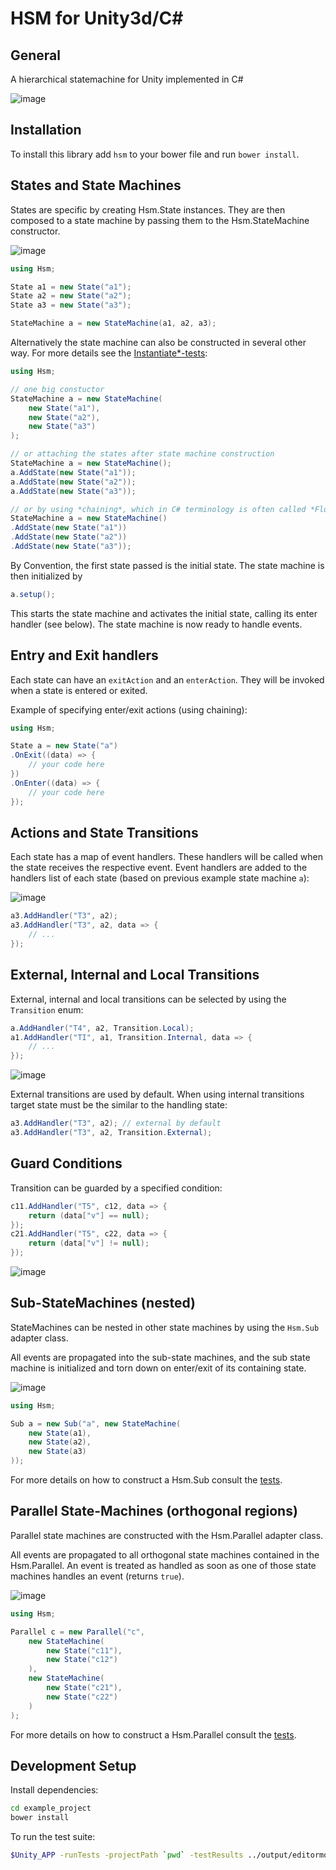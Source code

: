 # HSM for Unity3d/C#

## General

A hierarchical statemachine for Unity implemented in C#

![image](doc/exports/advanced.png)

## Installation

To install this library add `hsm` to your bower file and run `bower install`.

## States and State Machines

States are specific by creating Hsm.State instances. They are then composed to a state machine by passing them to the Hsm.StateMachine constructor.

![image](doc/exports/simple.png)

```cs
using Hsm;

State a1 = new State("a1");
State a2 = new State("a2");
State a3 = new State("a3");

StateMachine a = new StateMachine(a1, a2, a3);
```

Alternatively the state machine can also be constructed in several other way. For more details see the [Instantiate*-tests](lib/hsm/Editor/tests/testStateMachine.cs):

```cs
using Hsm;

// one big constuctor
StateMachine a = new StateMachine(
    new State("a1"),
    new State("a2"),
    new State("a3")
);

// or attaching the states after state machine construction
StateMachine a = new StateMachine();
a.AddState(new State("a1"));
a.AddState(new State("a2"));
a.AddState(new State("a3"));

// or by using *chaining*, which in C# terminology is often called *Fluent Interface*
StateMachine a = new StateMachine()
.AddState(new State("a1"))
.AddState(new State("a2"))
.AddState(new State("a3"));
```

By Convention, the first state passed is the initial state. The state machine is then initialized by

```cs
a.setup();
```

This starts the state machine and activates the initial state, calling its enter handler (see below). The state machine is now ready to handle events.

## Entry and Exit handlers

Each state can have an `exitAction` and an `enterAction`. They will be invoked when a state is entered or exited.

Example of specifying enter/exit actions (using chaining):

```cs
using Hsm;

State a = new State("a")
.OnExit((data) => {
    // your code here
})
.OnEnter((data) => {
    // your code here
});
```

## Actions and State Transitions

Each state has a map of event handlers. These handlers will be called when the state receives the respective event. Event handlers are added to the handlers list of each state (based on previous example state machine `a`):

![image](doc/exports/simpleWithTransition.png)

```cs
a3.AddHandler("T3", a2);
a3.AddHandler("T3", a2, data => {
    // ...
});
```

## External, Internal and Local Transitions

External, internal and local transitions can be selected by using the `Transition` enum:

```cs
a.AddHandler("T4", a2, Transition.Local);
a1.AddHandler("TI", a1, Transition.Internal, data => {
    // ...
});
```

![image](doc/exports/simpleWithInternalAndLocalTransition.png)

External transitions are used by default. When using internal transitions target state must be the similar to the handling state:

```cs
a3.AddHandler("T3", a2); // external by default
a3.AddHandler("T3", a2, Transition.External);
```

## Guard Conditions

Transition can be guarded by a specified condition:

```cs
c11.AddHandler("T5", c12, data => {
    return (data["v"] == null);
});
c21.AddHandler("T5", c22, data => {
    return (data["v"] != null);
});
```

![image](doc/exports/simpleParallelGuarded.png)

## Sub-StateMachines (nested)

StateMachines can be nested in other state machines by using the `Hsm.Sub` adapter class.

All events are propagated into the sub-state machines, and the sub state machine is initialized and torn down on enter/exit of its containing state.

![image](doc/exports/simpleSub.png)

```cs
using Hsm;

Sub a = new Sub("a", new StateMachine(
    new State(a1),
    new State(a2),
    new State(a3)
));
```

For more details on how to construct a Hsm.Sub consult the [tests](lib/hsm/Editor/tests/testSubmachine.cs).

## Parallel State-Machines (orthogonal regions)

Parallel state machines are constructed with the Hsm.Parallel adapter class.

All events are propagated to all orthogonal state machines contained in the Hsm.Parallel. An event is treated as handled as soon as one of those state machines handles an event (returns `true`).

![image](doc/exports/simpleParallel.png)

```cs
using Hsm;

Parallel c = new Parallel("c",
    new StateMachine(
        new State("c11"),
        new State("c12")
    ),
    new StateMachine(
        new State("c21"),
        new State("c22")
    )
);
```

For more details on how to construct a Hsm.Parallel consult the [tests](lib/hsm/Editor/tests/testParallel.cs).

## Development Setup

Install dependencies:

```sh
cd example_project
bower install
```

To run the test suite:

```sh
$Unity_APP -runTests -projectPath `pwd` -testResults ../output/editormodeTests.xml -testPlatform editmode -batchmode -logFile
```
